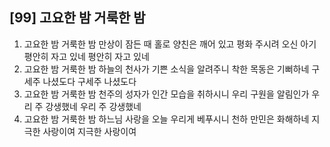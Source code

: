 ## [99] 고요한 밤 거룩한 밤

1) 고요한 밤 거룩한 밤 만상이 잠든 때 홀로 양친은 깨어 있고 평화 주시려 오신 아기 평안히 자고 있네  평안히 자고 있네  
2) 고요한 밤 거룩한 밤 하늘의 천사가 기쁜 소식을 알려주니 착한 목동은 기뻐하네 구세주 나셨도다 구세주 나셨도다  
3) 고요한 밤 거룩한 밤 천주의 성자가 인간 모습을 취하시니 우리 구원을 알림인가 우리 주 강생했네 우리 주 강생했네  
4) 고요한 밤 거룩한 밤 하느님 사랑을 오늘 우리게 베푸시니 천하 만민은 화해하네 지극한 사랑이여 지극한 사랑이여
